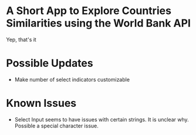 # A Short App to Explore Countries Similarities using the World Bank API
Yep, that's it

# Possible Updates
* Make number of select indicators customizable

# Known Issues
* Select Input seems to have issues with certain strings. It is unclear why. Possible a special character issue.

